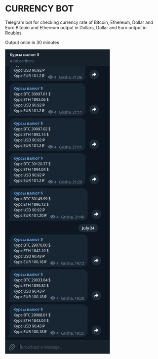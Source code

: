 # CURRENCY BOT 


Telegram bot for checking currency rate of Bitcoin, Ethereum, Dollar and Euro
Bitcoin and Ethereum output in Dollars, Dollar and Euro output in Roubles

Output once in 30 minutes 

![img.png](img.png)